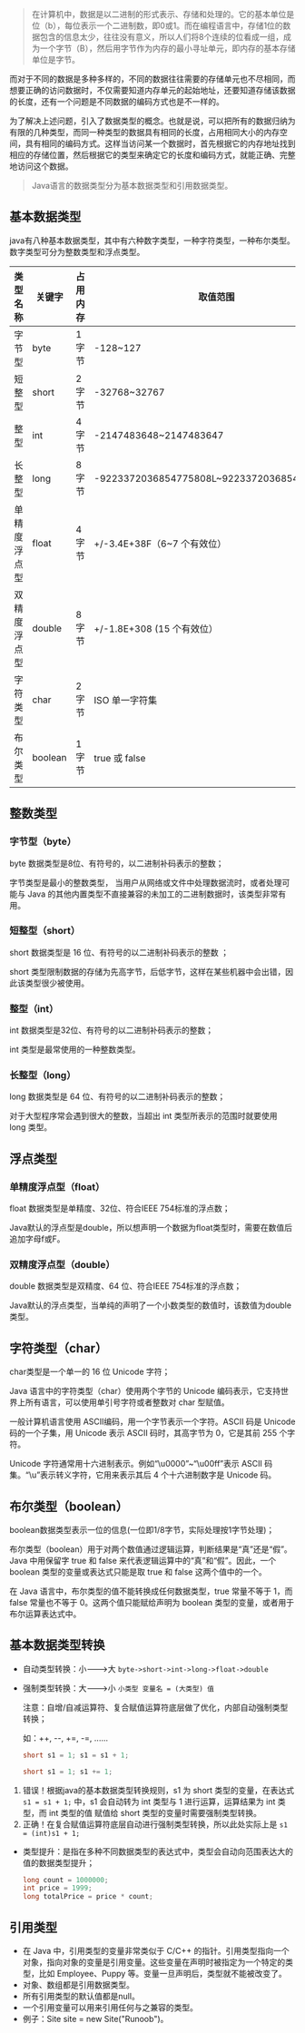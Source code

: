 > 在计算机中，数据是以二进制的形式表示、存储和处理的。它的基本单位是位（b），每位表示一个二进制数，即0或1。而在编程语言中，存储1位的数据包含的信息太少，往往没有意义，所以人们将8个连续的位看成一组，成为一个字节（B），然后用字节作为内存的最小寻址单元，即内存的基本存储单位是字节。

​	而对于不同的数据是多种多样的，不同的数据往往需要的存储单元也不尽相同，而想要正确的访问数据时，不仅需要知道内存单元的起始地址，还要知道存储该数据的长度，还有一个问题是不同数据的编码方式也是不一样的。

​	为了解决上述问题，引入了数据类型的概念。也就是说，可以把所有的数据归纳为有限的几种类型，而同一种类型的数据具有相同的长度，占用相同大小的内存空间，具有相同的编码方式。这样当访问某一个数据时，首先根据它的内存地址找到相应的存储位置，然后根据它的类型来确定它的长度和编码方式，就能正确、完整地访问这个数据。

> Java语言的数据类型分为基本数据类型和引用数据类型。

## 基本数据类型

java有八种基本数据类型，其中有六种数字类型，一种字符类型，一种布尔类型。数字类型可分为整数类型和浮点类型。

| 类型名称     | 关键字  | 占用内存 | 取值范围                                   |
| ------------ | ------- | -------- | ------------------------------------------ |
| 字节型       | byte    | 1 字节   | -128~127                                   |
| 短整型       | short   | 2 字节   | -32768~32767                               |
| 整型         | int     | 4 字节   | -2147483648~2147483647                     |
| 长整型       | long    | 8 字节   | -9223372036854775808L~9223372036854775807L |
| 单精度浮点型 | float   | 4 字节   | +/-3.4E+38F（6~7 个有效位）                |
| 双精度浮点型 | double  | 8 字节   | +/-1.8E+308 (15 个有效位）                 |
| 字符类型     | char    | 2 字节   | ISO 单一字符集                             |
| 布尔类型     | boolean | 1 字节   | true 或 false                              |

## 整数类型

### 字节型（byte）

byte 数据类型是8位、有符号的，以二进制补码表示的整数； 

字节类型是最小的整数类型， 当用户从网络或文件中处理数据流时，或者处理可能与 Java 的其他内置类型不直接兼容的未加工的二进制数据时，该类型非常有用。 

### 短整型（short）

 short 数据类型是 16 位、有符号的以二进制补码表示的整数 ；

 short 类型限制数据的存储为先高字节，后低字节，这样在某些机器中会出错，因此该类型很少被使用。 

### 整型（int）

 int 数据类型是32位、有符号的以二进制补码表示的整数； 

 int 类型是最常使用的一种整数类型。 

### 长整型（long）

 long 数据类型是 64 位、有符号的以二进制补码表示的整数； 

 对于大型程序常会遇到很大的整数，当超出 int 类型所表示的范围时就要使用 long 类型。 

## 浮点类型

### 单精度浮点型（float）

float 数据类型是单精度、32位、符合IEEE 754标准的浮点数； 

Java默认的浮点型是double，所以想声明一个数据为float类型时，需要在数值后追加字母f或F。

### 双精度浮点型（double）

double 数据类型是双精度、64 位、符合IEEE 754标准的浮点数； 

Java默认的浮点类型，当单纯的声明了一个小数类型的数值时，该数值为double类型。

## 字符类型（char）

 char类型是一个单一的 16 位 Unicode 字符； 

 Java 语言中的字符类型（char）使用两个字节的 Unicode 编码表示，它支持世界上所有语言，可以使用单引号字符或者整数对 char 型赋值。 

 一般计算机语言使用 ASCII编码，用一个字节表示一个字符。ASCII 码是 Unicode 码的一个子集，用 Unicode 表示 ASCII 码时，其高字节为 0，它是其前 255 个字符。

Unicode 字符通常用十六进制表示。例如“\u0000”~“\u00ff”表示 ASCII 码集。“\u”表示转义字符，它用来表示其后 4 个十六进制数字是 Unicode 码。 

## 布尔类型（boolean）

boolean数据类型表示一位的信息(一位即1/8字节，实际处理按1字节处理)； 

布尔类型（boolean）用于对两个数值通过逻辑运算，判断结果是“真”还是“假”。Java 中用保留字 true 和 false 来代表逻辑运算中的“真”和“假”。因此，一个 boolean 类型的变量或表达式只能是取 true 和 false 这两个值中的一个。

在 Java 语言中，布尔类型的值不能转换成任何数据类型，true 常量不等于 1，而 false 常量也不等于 0。这两个值只能赋给声明为 boolean 类型的变量，或者用于布尔运算表达式中。 

## 基本数据类型转换

- 自动类型转换：小--->大 `byte->short->int->long->float->double`

- 强制类型转换：大--->小 `小类型 变量名 = (大类型) 值`

  注意：自增/自减运算符、复合赋值运算符底层做了优化，内部自动强制类型转换；

  如：++, --, +=, -=, ......

  ```java
  short s1 = 1; s1 = s1 + 1;
  
  short s1 = 1; s1 += 1;
  ```

1. 错误！根据java的基本数据类型转换规则，s1 为 short 类型的变量，在表达式 `s1 = s1 + 1;` 中，s1 会自动转为 int 类型与 1 进行运算，运算结果为 int 类型，而 int 类型的值 赋值给 short 类型的变量时需要强制类型转换。
2. 正确！在复合赋值运算符底层自动进行强制类型转换，所以此处实际上是 `s1 = (int)s1 + 1;`

- 类型提升：是指在多种不同数据类型的表达式中，类型会自动向范围表达大的值的数据类型提升；

  ```java
  long count = 1000000;
  int price = 1999;
  long totalPrice = price * count;
  ```

## 引用类型

- 在 Java 中，引用类型的变量非常类似于 C/C++ 的指针。引用类型指向一个对象，指向对象的变量是引用变量。这些变量在声明时被指定为一个特定的类型，比如 Employee、Puppy 等。变量一旦声明后，类型就不能被改变了。
- 对象、数组都是引用数据类型。
- 所有引用类型的默认值都是null。
- 一个引用变量可以用来引用任何与之兼容的类型。
- 例子：Site site = new Site("Runoob")。